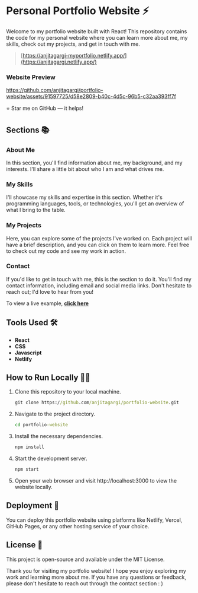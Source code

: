 # Personal Portfolio Website ⚡️ 
Welcome to my portfolio website built with React! This repository contains the code for my personal website where you can learn more about me, my skills, check out my projects, and get in touch with me.

> [https://anjitagargi-myportfolio.netlify.app/](https://anjitagargi.netlify.app/)

### Website Preview
<p align="center"> 

https://github.com/anjitagargi/portfolio-website/assets/91597725/d58e2809-b40c-4d5c-96b5-c32aa393ff7f

</p>

:star: Star me on GitHub — it helps!

## Sections 📚
### About Me
In this section, you'll find information about me, my background, and my interests. I'll share a little bit about who I am and what drives me.

### My Skills
I'll showcase my skills and expertise in this section. Whether it's programming languages, tools, or technologies, you'll get an overview of what I bring to the table.

### My Projects
Here, you can explore some of the projects I've worked on. Each project will have a brief description, and you can click on them to learn more. Feel free to check out my code and see my work in action.

### Contact
If you'd like to get in touch with me, this is the section to do it. You'll find my contact information, including email and social media links. Don't hesitate to reach out; I'd love to hear from you!


To view a live example, **[click here](https://anjitagargi-myportfolio.netlify.app/)**

## Tools Used 🛠️

* <b>React</b>
* <b>CSS</b>
* <b>Javascript</b>
* <b>Netlify</b>

## How to Run Locally 🏃‍♂️
1. Clone this repository to your local machine.
   
   ```cmd
   git clone https://github.com/anjitagargi/portfolio-website.git
    ```

2. Navigate to the project directory.
    ```cmd
    cd portfolio-website
    ```
    
3. Install the necessary dependencies.
   ```cmd
   npm install
   ```

4. Start the development server.
   ```cmd
   npm start
   ```

5. Open your web browser and visit http://localhost:3000 to view the website locally.
   
## Deployment 🚀
You can deploy this portfolio website using platforms like Netlify, Vercel, GitHub Pages, or any other hosting service of your choice.

## License 📝
This project is open-source and available under the MIT License.

Thank you for visiting my portfolio website! I hope you enjoy exploring my work and learning more about me. If you have any questions or feedback, please don't hesitate to reach out through the contact section : )
